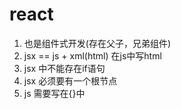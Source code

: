 # react
1. 也是组件式开发(存在父子，兄弟组件)
2. jsx == js + xml(html) 在js中写html
3. jsx 中不能存在if语句
4. jsx 必须要有一个根节点
5. js 需要写在{}中 